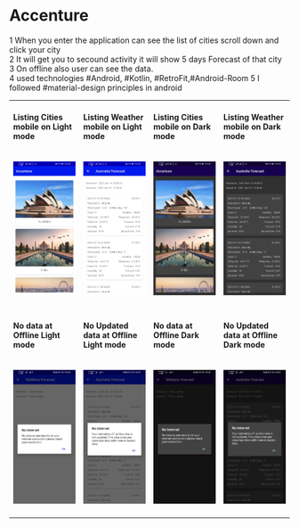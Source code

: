 # Accenture

1	  When you enter the application can see the list of cities scroll down and click your city<br>
2   It will get you to secound activity it will show 5 days Forecast of that city<br>
3	  On offline also user can see the data.<br>
4   used technologies #Android, #Kotlin, #RetroFit,#Android-Room
5   I followed #material-design principles in android


<table>
  <tr>
    <td width="25%">
      <h4>Listing Cities mobile on Light mode<h4></br>
      <img src="https://github.com/Anujan1993/Accenture/blob/main/screenShots/Screenshot_20210110_234902_com.anujan.accenture_n.jpg" alt="alt text">
    </td>
    <td width="25%">
      <h4>Listing Weather mobile on Light mode<h4></br>
      <img src="https://github.com/Anujan1993/Accenture/blob/main/screenShots/Screenshot_20210110_234905_com.anujan.accenture_n.jpg" alt="alt text">
    </td>
    <td width="25%">
      <h4>Listing Cities mobile on Dark mode<h4></br>
      <img src="https://github.com/Anujan1993/Accenture/blob/main/screenShots/Screenshot_20210110_234914_com.anujan.accenture_n.jpg" alt="alt text">
    </td>
    <td width="25%">
      <h4>Listing Weather mobile on Dark mode<h4></br>
      <img src="https://github.com/Anujan1993/Accenture/blob/main/screenShots/Screenshot_20210110_234917_com.anujan.accenture_n.jpg" alt="alt text">
    </td>
  </tr>
  <tr>
    <td width="25%">
      <h4>No data at Offline Light mode<h4></br>
      <img src="https://github.com/Anujan1993/Accenture/blob/main/screenShots/Screenshot_20210111_000552_com.anujan.accenture_n.jpg" alt="alt text">
    </td>
    <td width="25%">
      <h4>No Updated data at Offline Light mode<h4></br>
      <img src="https://github.com/Anujan1993/Accenture/blob/main/screenShots/Screenshot_20210111_000547_com.anujan.accenture_n.jpg" alt="alt text">
    </td>
    <td width="25%">
      <h4>No data at Offline Dark mode<h4></br>
      <img src="https://github.com/Anujan1993/Accenture/blob/main/screenShots/Screenshot_20210111_000532_com.anujan.accenture_n.jpg" alt="alt text">
    </td>
    <td width="25%">
      <h4>No Updated data at Offline Dark mode<h4></br>
      <img src="https://github.com/Anujan1993/Accenture/blob/main/screenShots/Screenshot_20210111_000522_com.anujan.accenture_n.jpg" alt="alt text">
    </td>
  </tr>
</table>
